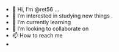 - 👋 Hi, I’m @ret56 ...
- 👀 I’m interested in studying new things .
- 🌱 I’m currently learning 
- 💞️ I’m looking to collaborate on 
- 📫 How to reach me 
- 

<!---
ret56/ret56 is a ✨ special ✨ repository because its `README.md` (this file) appears on your GitHub profile.
You can click the Preview link to take a look at your changes.
--->

